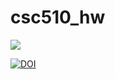 # csc510_hw
<a
href = "https://github.com/lamonkey/csc510_hw/actions/workflows/python_unit_test.yml" >
<img src="https://github.com/lamonkey/csc510_hw/actions/workflows/python_unit_test.yml/badge.svg?event=push"></a>

<a href="https://zenodo.org/badge/latestdoi/529423503"><img src="https://zenodo.org/badge/529423503.svg" alt="DOI"></a>